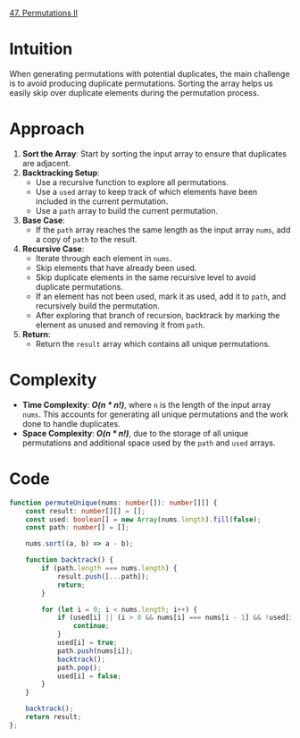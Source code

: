 [47. Permutations II](https://leetcode.com/problems/permutations-ii/)


# Intuition
When generating permutations with potential duplicates, the main challenge is to avoid producing duplicate permutations. Sorting the array helps us easily skip over duplicate elements during the permutation process.

# Approach
1. **Sort the Array**: Start by sorting the input array to ensure that duplicates are adjacent.
2. **Backtracking Setup**:
   - Use a recursive function to explore all permutations.
   - Use a `used` array to keep track of which elements have been included in the current permutation.
   - Use a `path` array to build the current permutation.
3. **Base Case**:
   - If the `path` array reaches the same length as the input array `nums`, add a copy of `path` to the result.
4. **Recursive Case**:
   - Iterate through each element in `nums`.
   - Skip elements that have already been used.
   - Skip duplicate elements in the same recursive level to avoid duplicate permutations.
   - If an element has not been used, mark it as used, add it to `path`, and recursively build the permutation.
   - After exploring that branch of recursion, backtrack by marking the element as unused and removing it from `path`.
5. **Return**:
   - Return the `result` array which contains all unique permutations.

# Complexity
- **Time Complexity**: ***O(n * n!)***, where `n` is the length of the input array `nums`. This accounts for generating all unique permutations and the work done to handle duplicates.
- **Space Complexity**: ***O(n * n!)***, due to the storage of all unique permutations and additional space used by the `path` and `used` arrays.

# Code

```typescript
function permuteUnique(nums: number[]): number[][] {
    const result: number[][] = [];
    const used: boolean[] = new Array(nums.length).fill(false);
    const path: number[] = [];

    nums.sort((a, b) => a - b);

    function backtrack() {
        if (path.length === nums.length) {
            result.push([...path]);
            return;
        }

        for (let i = 0; i < nums.length; i++) {
            if (used[i] || (i > 0 && nums[i] === nums[i - 1] && !used[i - 1])) {
                continue;
            }
            used[i] = true;
            path.push(nums[i]);
            backtrack();
            path.pop();
            used[i] = false;
        }
    }

    backtrack();
    return result;
};

```
